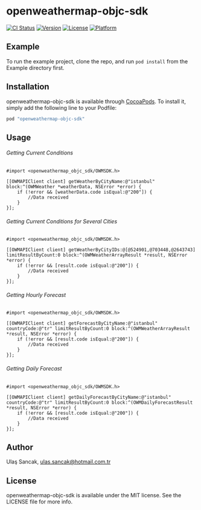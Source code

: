 # openweathermap-objc-sdk

[![CI Status](http://img.shields.io/travis/rocxteady/openweathermap-objc-sdk.svg?style=flat)](https://travis-ci.org/rocxteady/openweathermap-objc-sdk)
[![Version](https://img.shields.io/cocoapods/v/openweathermap-objc-sdk.svg?style=flat)](http://cocoapods.org/pods/openweathermap-objc-sdk)
[![License](https://img.shields.io/cocoapods/l/openweathermap-objc-sdk.svg?style=flat)](http://cocoapods.org/pods/openweathermap-objc-sdk)
[![Platform](https://img.shields.io/cocoapods/p/openweathermap-objc-sdk.svg?style=flat)](http://cocoapods.org/pods/openweathermap-objc-sdk)

## Example

To run the example project, clone the repo, and run `pod install` from the Example directory first.

## Installation

openweathermap-objc-sdk is available through [CocoaPods](http://cocoapods.org). To install
it, simply add the following line to your Podfile:

```ruby
pod "openweathermap-objc-sdk"
```
## Usage
###### Getting Current Conditions
```
#import <openweathermap_objc_sdk/OWMSDK.h>

[[OWMAPIClient client] getWeatherByCityName:@"istanbul" block:^(OWMWeather *weatherData, NSError *error) {
    if (!error && [weatherData.code isEqual:@"200"]) {
        //Data received
    }
}];
```
###### Getting Current Conditions for Several Cities
```
#import <openweathermap_objc_sdk/OWMSDK.h>

[[OWMAPIClient client] getWeatherByCityIDs:@[@524901,@703448,@2643743] limitResultByCount:0 block:^(OWMWeatherArrayResult *result, NSError *error) {
    if (!error && [result.code isEqual:@"200"]) {
        //Data received
    }
}];
```
###### Getting Hourly Forecast
```
#import <openweathermap_objc_sdk/OWMSDK.h>

[[OWMAPIClient client] getForecastByCityName:@"istanbul" countryCode:@"tr" limitResultByCount:0 block:^(OWMWeatherArrayResult *result, NSError *error) {
    if (!error && [result.code isEqual:@"200"]) {
        //Data received
    }
}];
```
###### Getting Daily Forecast
```
#import <openweathermap_objc_sdk/OWMSDK.h>

[[OWMAPIClient client] getDailyForecastByCityName:@"istanbul" countryCode:@"tr" limitResultByCount:0 block:^(OWMDailyForecastResult *result, NSError *error) {
    if (!error && [result.code isEqual:@"200"]) {
        //Data received
    }
}];
```

## Author

Ulaş Sancak, ulas.sancak@hotmail.com.tr

## License

openweathermap-objc-sdk is available under the MIT license. See the LICENSE file for more info.
